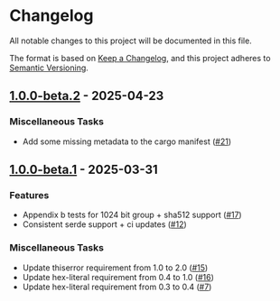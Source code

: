 # Changelog
All notable changes to this project will be documented in this file.

The format is based on [Keep a Changelog](https://keepachangelog.com/en/1.0.0/),
and this project adheres to [Semantic Versioning](https://semver.org/spec/v2.0.0.html).

## [1.0.0-beta.2] - 2025-04-23
[1.0.0-beta.2]: https://github.com/sassman/ssd-benchmark-rs/compare/1.0.0-beta.1...1.0.0-beta.2

### Miscellaneous Tasks

- Add some missing metadata to the cargo manifest ([#21](https://github.com/sassman/srp6-rs/pull/21))

<!-- generated by git-cliff -->
## [1.0.0-beta.1] - 2025-03-31
[1.0.0-beta.1]: https://github.com/sassman/ssd-benchmark-rs/compare/1.0.0-alpha.6...1.0.0-beta.1

### Features

- Appendix b tests for 1024 bit group + sha512 support ([#17](https://github.com/sassman/srp6-rs/pull/17))
- Consistent serde support + ci updates  ([#12](https://github.com/sassman/srp6-rs/pull/12))

### Miscellaneous Tasks

- Update thiserror requirement from 1.0 to 2.0 ([#15](https://github.com/sassman/srp6-rs/pull/15))
- Update hex-literal requirement from 0.4 to 1.0 ([#16](https://github.com/sassman/srp6-rs/pull/16))
- Update hex-literal requirement from 0.3 to 0.4 ([#7](https://github.com/sassman/srp6-rs/pull/7))
